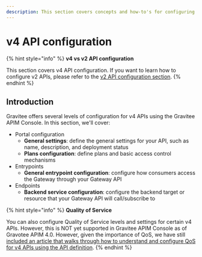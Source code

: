 ```yaml
---
description: This section covers concepts and how-to's for configuring v4 APIs in Gravitee.
---
```


# v4 API configuration

{% hint style="info" %}
**v4 vs v2 API configuration**

This section covers v4 API configuration. If you want to learn how to configure v2 APIs, please refer to the [v2 API configuration section](../v2-api-configuration/).
{% endhint %}

## Introduction

Gravitee offers several levels of configuration for v4 APIs using the Gravitee APIM Console. In this section, we'll cover:

* Portal configuration
  * **General settings**: define the general settings for your API, such as name, description, and deployment status
  * **Plans configuration**: define plans and basic access control mechanisms
* Entrypoints&#x20;
  * **General entrypoint configuration**: configure how consumers access the Gateway through your Gateway API
* Endpoints
  * **Backend service configuration**: configure the backend target or resource that your Gateway API will call/subscribe to

{% hint style="info" %}
**Quality of Service**

You can also configure Quality of Service levels and settings for certain v4 APIs. However, this is NOT yet supported in Gravitee APIM Console as of Gravotee APIM 4.0. However, given the importance of QoS, we have still [included an article that walks through how to understand and configure QoS for v4 APIs using the API definition](quality-of-service.md).&#x20;
{% endhint %}
